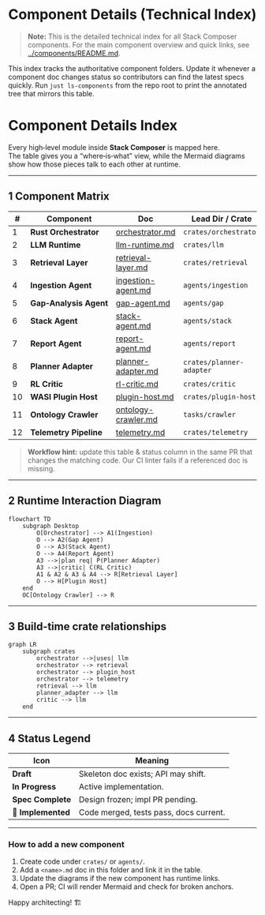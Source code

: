 # Component Details (Technical Index)

> **Note:** This is the detailed technical index for all Stack Composer components. For the main component overview and quick links, see [../components/README.md](../components/README.md).

This index tracks the authoritative component folders. Update it whenever a
component doc changes status so contributors can find the latest specs quickly.
Run `just ls-components` from the repo root to print the annotated tree that
mirrors this table.

# Component Details Index

Every high‑level module inside **Stack Composer** is mapped here.  
The table gives you a “where‑is‑what” view, while the Mermaid diagrams show how
those pieces talk to each other at runtime.

---

## 1 Component Matrix

| #   | Component              | Doc                                        | Lead Dir / Crate         | Status            |
| --- | ---------------------- | ------------------------------------------ | ------------------------ | ----------------- |
| 1   | **Rust Orchestrator**  | [orchestrator.md](orchestrator.md)         | `crates/orchestrator`    | **In Progress**   |
| 2   | **LLM Runtime**        | [llm-runtime.md](llm-runtime.md)           | `crates/llm`             | Draft             |
| 3   | **Retrieval Layer**    | [retrieval-layer.md](retrieval-layer.md)   | `crates/retrieval`       | Draft             |
| 4   | **Ingestion Agent**    | [ingestion-agent.md](ingestion-agent.md)   | `agents/ingestion`       | Draft             |
| 5   | **Gap‑Analysis Agent** | [gap-agent.md](gap-agent.md)               | `agents/gap`             | Draft             |
| 6   | **Stack Agent**        | [stack-agent.md](stack-agent.md)           | `agents/stack`           | Draft             |
| 7   | **Report Agent**       | [report-agent.md](report-agent.md)         | `agents/report`          | Draft             |
| 8   | **Planner Adapter**    | [planner-adapter.md](planner-adapter.md)   | `crates/planner-adapter` | **Spec Complete** |
| 9   | **RL Critic**          | [rl-critic.md](../ai-sub-system-docs/rl-critic.md)               | `crates/critic`          | **Spec Complete** |
| 10  | **WASI Plugin Host**   | [plugin-host.md](plugin-host.md)           | `crates/plugin-host`     | Draft             |
| 11  | **Ontology Crawler**   | [ontology-crawler.md](ontology-crawler.md) | `tasks/crawler`          | Draft             |
| 12  | **Telemetry Pipeline** | [telemetry.md](telemetry.md)               | `crates/telemetry`       | Draft             |

> **Workflow hint:** update this table & status column in the same PR that
> changes the matching code. Our CI linter fails if a referenced doc is
> missing.

---

## 2 Runtime Interaction Diagram

```mermaid
flowchart TD
    subgraph Desktop
        O[Orchestrator] --> A1(Ingestion)
        O --> A2(Gap Agent)
        O --> A3(Stack Agent)
        O --> A4(Report Agent)
        A3 -->|plan req| P(Planner Adapter)
        A3 -->|critic| C(RL Critic)
        A1 & A2 & A3 & A4 --> R[Retrieval Layer]
        O --> H[Plugin Host]
    end
    OC[Ontology Crawler] --> R
```

---

## 3 Build‑time crate relationships

```mermaid
graph LR
    subgraph crates
        orchestrator -->|uses| llm
        orchestrator --> retrieval
        orchestrator --> plugin_host
        orchestrator --> telemetry
        retrieval --> llm
        planner_adapter --> llm
        critic --> llm
    end
```

---

## 4 Status Legend

| Icon               | Meaning                                |
| ------------------ | -------------------------------------- |
| **Draft**          | Skeleton doc exists; API may shift.    |
| **In Progress**    | Active implementation.                 |
| **Spec Complete**  | Design frozen; impl PR pending.        |
| **🚀 Implemented** | Code merged, tests pass, docs current. |

---

### How to add a new component

1. Create code under `crates/` or `agents/`.
2. Add a `<name>.md` doc in this folder and link it in the table.
3. Update the diagrams if the new component has runtime links.
4. Open a PR; CI will render Mermaid and check for broken anchors.

Happy architecting! 🏗️

